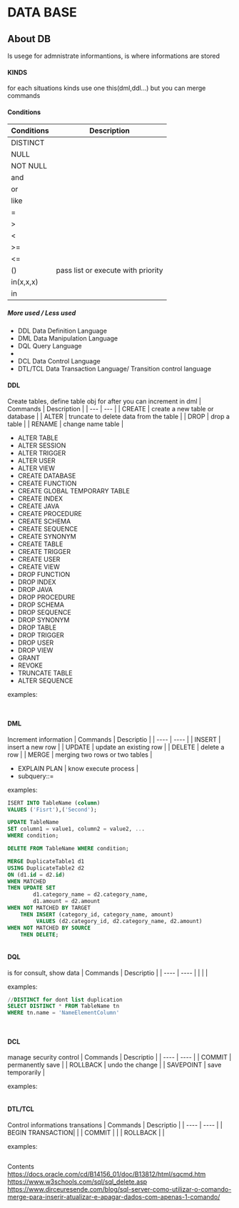 # DATA BASE
## About DB
Is usege for admnistrate informantions, is where informations are stored  

#### KINDS
for each situations kinds use one this(dml,ddl...) but you can merge commands

#### Conditions
| Conditions | Description |
| --- | --- |
| DISTINCT |  |
| NULL |  |
| NOT NULL |  |
| and |  |
| or |  |
| like |  |
| = |  |
| > |  |
| < |  |
| >= |  |
| <= |  |
| () | pass list or execute with priority |
| in(x,x,x) |  |
| in |  |


##### More used / Less used
- DDL Data Definition Language
- DML Data Manipulation Language
- DQL Query Language
-
- DCL      Data Control Language
- DTL/TCL  Data Transaction Language/
          Transition control language


#### DDL
Create tables, define table obj for after you can increment in dml
| Commands | Description |
| --- | --- |
| CREATE | create a new table or database |
| ALTER | truncate to delete data from the table |
| DROP | drop a table |
| RENAME | change name table |

- ALTER TABLE
- ALTER SESSION
- ALTER TRIGGER
- ALTER USER
- ALTER VIEW
- CREATE DATABASE
- CREATE FUNCTION
- CREATE GLOBAL TEMPORARY TABLE
- CREATE INDEX
- CREATE JAVA
- CREATE PROCEDURE
- CREATE SCHEMA
- CREATE SEQUENCE
- CREATE SYNONYM
- CREATE TABLE
- CREATE TRIGGER
- CREATE USER
- CREATE VIEW
- DROP FUNCTION
- DROP INDEX
- DROP JAVA
- DROP PROCEDURE
- DROP SCHEMA
- DROP SEQUENCE
- DROP SYNONYM
- DROP TABLE
- DROP TRIGGER
- DROP USER
- DROP VIEW
- GRANT
- REVOKE
- TRUNCATE TABLE
- ALTER SEQUENCE

examples:
```sql
 
```
#### DML
Increment information
| Commands | Descriptio |
| ---- | ---- |
| INSERT | insert a new row |
| UPDATE | update an existing row |
| DELETE | delete a row |
| MERGE | merging two rows or two tables |
- EXPLAIN PLAN | know execute process |
- subquery::=

examples:
```sql
ISERT INTO TableName (column)
VALUES ('Fisrt'),('Second');

UPDATE TableName
SET column1 = value1, column2 = value2, ...
WHERE condition;

DELETE FROM TableName WHERE condition;

MERGE DuplicateTable1 d1
USING DuplicateTable2 d2
ON (d1.id = d2.id)
WHEN MATCHED
THEN UPDATE SET 
        d1.category_name = d2.category_name,
        d1.amount = d2.amount
WHEN NOT MATCHED BY TARGET 
    THEN INSERT (category_id, category_name, amount)
         VALUES (d2.category_id, d2.category_name, d2.amount)
WHEN NOT MATCHED BY SOURCE 
    THEN DELETE;



```
#### DQL
is for consult, show data
| Commands | Descriptio |
| ---- | ---- |
|  |  |

examples:
```sql
//DISTINCT for dont list duplication
SELECT DISTINCT * FROM TableName tn
WHERE tn.name = 'NameElementColumn'




```



#### DCL
manage security control
| Commands | Descriptio |
| ---- | ---- |
| COMMIT | permanently save |
| ROLLBACK | undo the change |
| SAVEPOINT | save temporarily |

examples:
```sql

```
#### DTL/TCL
Control informations transations
| Commands | Descriptio |
| ---- | ---- |
|  BEGIN TRANSACTION|  |
| COMMIT |  |
| ROLLBACK |  |

examples:
```sql

```

Contents
https://docs.oracle.com/cd/B14156_01/doc/B13812/html/sqcmd.htm
https://www.w3schools.com/sql/sql_delete.asp
https://www.dirceuresende.com/blog/sql-server-como-utilizar-o-comando-merge-para-inserir-atualizar-e-apagar-dados-com-apenas-1-comando/
